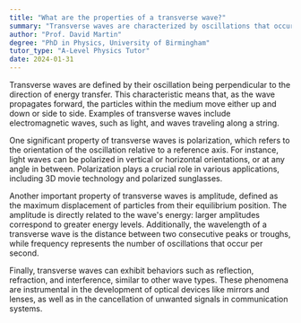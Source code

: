 ```yaml
---
title: "What are the properties of a transverse wave?"
summary: "Transverse waves are characterized by oscillations that occur perpendicular to the direction of energy transfer, distinguishing them from other wave types."
author: "Prof. David Martin"
degree: "PhD in Physics, University of Birmingham"
tutor_type: "A-Level Physics Tutor"
date: 2024-01-31
---
```


Transverse waves are defined by their oscillation being perpendicular to the direction of energy transfer. This characteristic means that, as the wave propagates forward, the particles within the medium move either up and down or side to side. Examples of transverse waves include electromagnetic waves, such as light, and waves traveling along a string.

One significant property of transverse waves is polarization, which refers to the orientation of the oscillation relative to a reference axis. For instance, light waves can be polarized in vertical or horizontal orientations, or at any angle in between. Polarization plays a crucial role in various applications, including 3D movie technology and polarized sunglasses.

Another important property of transverse waves is amplitude, defined as the maximum displacement of particles from their equilibrium position. The amplitude is directly related to the wave's energy: larger amplitudes correspond to greater energy levels. Additionally, the wavelength of a transverse wave is the distance between two consecutive peaks or troughs, while frequency represents the number of oscillations that occur per second.

Finally, transverse waves can exhibit behaviors such as reflection, refraction, and interference, similar to other wave types. These phenomena are instrumental in the development of optical devices like mirrors and lenses, as well as in the cancellation of unwanted signals in communication systems.
    